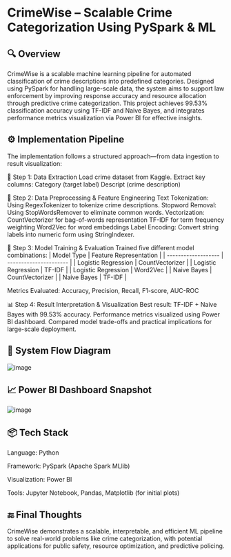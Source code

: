 # CrimeWise – Scalable Crime Categorization Using PySpark & ML

## 🔍 Overview
CrimeWise is a scalable machine learning pipeline for automated classification of crime descriptions into predefined categories. Designed using PySpark for handling large-scale data, the system aims to support law enforcement by improving response accuracy and resource allocation through predictive crime categorization.
This project achieves 99.53% classification accuracy using TF-IDF and Naive Bayes, and integrates performance metrics visualization via Power BI for effective insights.

## ⚙️ Implementation Pipeline
The implementation follows a structured approach—from data ingestion to result visualization:

📁 Step 1: Data Extraction
Load crime dataset from Kaggle.
Extract key columns:
Category (target label)
Descript (crime description)

🧹 Step 2: Data Preprocessing & Feature Engineering
Text Tokenization: Using RegexTokenizer to tokenize crime descriptions.
Stopword Removal: Using StopWordsRemover to eliminate common words.
Vectorization:
CountVectorizer for bag-of-words representation
TF-IDF for term frequency weighting
Word2Vec for word embeddings
Label Encoding: Convert string labels into numeric form using StringIndexer.

🧠 Step 3: Model Training & Evaluation
Trained five different model combinations:
| Model Type          | Feature Representation |
| ------------------- | ---------------------- |
| Logistic Regression | CountVectorizer        |
| Logistic Regression | TF-IDF                 |
| Logistic Regression | Word2Vec               |
| Naive Bayes         | CountVectorizer        |
| Naive Bayes         | TF-IDF                 |

Metrics Evaluated:
Accuracy, Precision, Recall, F1-score, AUC-ROC

📊 Step 4: Result Interpretation & Visualization
Best result: TF-IDF + Naive Bayes with 99.53% accuracy.
Performance metrics visualized using Power BI dashboard.
Compared model trade-offs and practical implications for large-scale deployment.

## 🧭 System Flow Diagram
![image](https://github.com/user-attachments/assets/4a2809d6-cc09-4b1d-91f1-e46252acfe7e)

## 📈 Power BI Dashboard Snapshot
![image](https://github.com/user-attachments/assets/e7981915-23a7-45f7-b3bd-58e20dcaa1f7)

## 📦 Tech Stack
Language: Python

Framework: PySpark (Apache Spark MLlib)

Visualization: Power BI

Tools: Jupyter Notebook, Pandas, Matplotlib (for initial plots)

## 🔚 Final Thoughts
CrimeWise demonstrates a scalable, interpretable, and efficient ML pipeline to solve real-world problems like crime categorization, with potential applications for public safety, resource optimization, and predictive policing.

